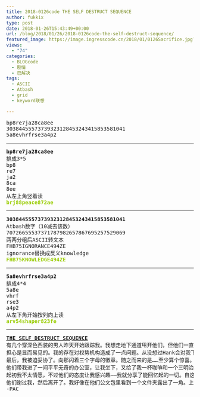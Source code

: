 ```yaml
---
title: 2018-0126code THE SELF DESTRUCT SEQUENCE
author: fukkix
type: post
date: 2018-01-26T15:43:49+00:00
url: /blog/2018/01/26/2018-0126code-the-self-destruct-sequence/
featured_image: https://image.ingresscode.cn/2018/01/0126Sacrifice.jpg?x-oss-process=image/resize,m_fill,w_700,h_220
views:
  - "74"
categories:
  - BLOGcode
  - 剧情
  - 已解决
tags:
  - ASCII
  - Atbash
  - grid
  - keyword联想

---
```

<pre>bp8re7ja28ca8ee
30384455573739323128453243415853581041
5a8evhrfrse3a4p2<!--more--></pre>

* * *

<pre><strong>bp8re7ja28ca8ee
</strong>排成3*5
bp8
re7
ja2
8ca
8ee
从左上角竖着读<strong>
<span style="color: #99cc00;">brj88peace872ae</span></strong></pre>

* * *

<pre><strong>30384455573739323128453243415853581041
</strong>Atbash数字（10减去该数）
70726655537371787982657867695257529069
两两分组后ASCII转文本
FHB75IGNORANCE494ZE
ignorance替换成反义knowledge<strong>
<span style="color: #99cc00;">FHB75KNOWLEDGE494ZE</span></strong></pre>

* * *

<pre><strong>5a8evhrfrse3a4p2
</strong>排成4*4
5a8e
vhrf
rse3
a4p2
从左下角开始按列向上读<strong>
<span style="color: #99cc00;">arv54shaper823fe</span></strong></pre>

* * *

<pre><strong><a href="http://investigate.ingress.com/2018/01/26/the-self-destruct-sequence/">THE SELF DESTRUCT SEQUENCE
</a></strong>有几个穿深色西装的男人昨天开始跟踪我。我想走地下通道甩开他们，但他们一直追着我留下的气味。即便在这座城市深处，也几乎没可能脱离网络。到处都是摄像头，麦克风，无处不在的眼镜。
担心是显而易见的。我的存在对权势机构造成了一点问题。从没想过Hank会对我下手，就像Jay Phillips时代所做的那样——但我也不能肯定。
最后，我被迫妥协了。向那闪着三个字母的徽章。随之而来的是……至少算个惊喜。
他们带我进了一间平平无奇的办公室，让我坐下，又给了我一杯咖啡和一个三明治。然后……他们让我一丝不差地回忆跟Carrie Campbell在“文明自毁代码”时期的交流内容。那时我和她是在芝加哥见面的。之后她失踪，牺牲，确认死亡。Cassandra结束。
起初我不太情愿，不过他们的态度让我感兴趣——我就分享了能回忆起的一切。自这些事情发生以来已经过了很久了。有些事情已深烙在记忆中。不可磨灭。我竭力回想一些没记起的细节。
他们谢过我，然后离开了。我好像在他们公文包里看到一个文件夹露出了一角。上面有个手写的红色标记：NIA RPE Taskforce。
-PAC</pre>